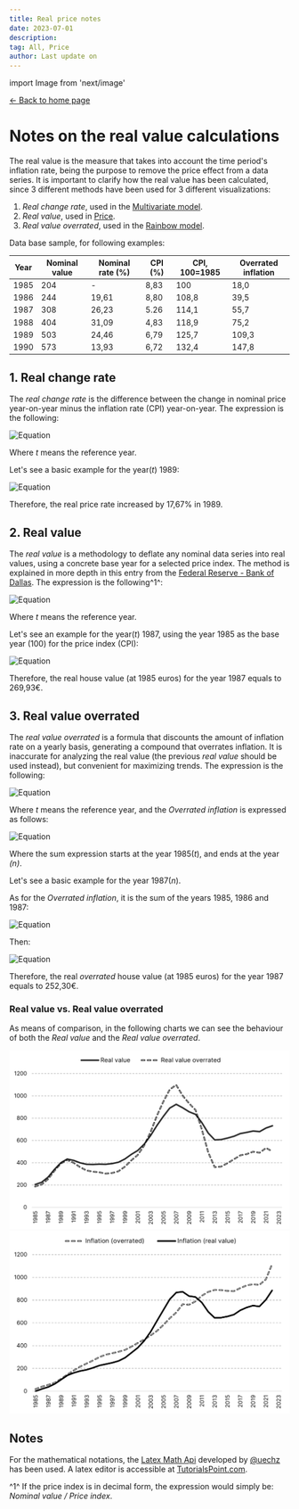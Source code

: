 ```yaml
---
title: Real price notes
date: 2023-07-01
description:
tag: All, Price
author: Last update on
---
```


import Image from 'next/image'

<div class="meta-line"><a class="meta-back" href="/">← Back to home page</a></div>

# Notes on the real value calculations

The real value is the measure that takes into account the time period's inflation rate, being the purpose to remove the price effect from a data series. It is important to clarify how the real value has been calculated, since 3 different methods have been used for 3 different visualizations:

1. _Real change rate_, used in the [Multivariate model](multivariate).
2. _Real value_, used in [Price](price).
3. _Real value overrated_, used in the [Rainbow model](rainbow).

Data base sample, for following examples:

| Year | Nominal value | Nominal rate (%) | CPI (%) | CPI, 100=1985 | Overrated inflation |
| --- | --- | --- | --- | --- | --- |
| 1985 | 204 | - | 8,83 | 100  | 18,0 |
| 1986 | 244 | 19,61 | 8,80 | 108,8 | 39,5 |
| 1987 | 308 | 26,23 | 5.26 | 114,1 | 55,7 |
| 1988 | 404 | 31,09 | 4,83 | 118,9 | 75,2 |
| 1989 | 503 | 24,46 | 6,79 | 125,7 | 109,3 |
| 1990 | 573 | 13,93 | 6,72 | 132,4 | 147,8 |

## 1. Real change rate

The _real change rate_ is the difference between the change in nominal price year-on-year minus the inflation rate (CPI) year-on-year. The expression is the following:

![Equation](https://math.vercel.app/?bgcolor=auto&from=Real\:change\:rate\:_{t}=Nominal\:rate\:_{t}-Inflation\:rate\:_{t})

Where _t_ means the reference year.

Let's see a basic example for the year(_t_) 1989:

![Equation](https://math.vercel.app/?bgcolor=auto&from=Real\:change\:rate\:_{1989}=24,46\:-6,79\:=17,67)

Therefore, the real price rate increased by 17,67% in 1989.

## 2. Real value

The _real value_ is a methodology to deflate any nominal data series into real values, using a concrete base year for a selected price index. The method is explained in more depth in this entry from the [Federal Reserve - Bank of Dallas](https://www.dallasfed.org/research/basics/nominal.aspx). The expression is the following^1^:

![Equation](https://math.vercel.app?from=Real\:value\:_{t}=\frac{Nominal\:value\:_{t}}{Price\:index\:_{t}}\times100)

Where _t_ means the reference year.

Let's see an example for the year(_t_) 1987, using the year 1985 as the base year (100) for the price index (CPI):

![Equation](https://math.vercel.app/?bgcolor=auto&from=Real\:value\:_{1987}=\frac{308}{114,10}\times100=269,93)

Therefore, the real house value (at 1985 euros) for the year 1987 equals to 269,93€.

## 3. Real value overrated

The _real value overrated_ is a formula that discounts the amount of inflation rate on a yearly basis, generating a compound that overrates inflation. It is inaccurate for analyzing the real value (the previous _real value_ should be used instead), but convenient for maximizing trends. The expression is the following:

![Equation](https://math.vercel.app?from=Real\:value\:overrated\:_{t}=Nominal\:value\:_{t}-Overrated\:Inflation\:_{t})

Where _t_ means the reference year, and the _Overrated inflation_ is expressed as follows:

![Equation](https://math.vercel.app/?bgcolor=auto&from=Overrated\:Inflation\:_{t}=\displaystyle\sum\limits_{t=1985}^n\:\frac{Nominal\:value\:_{t}\:\times\:Inflation\:rate\:_{t}}{100})

Where the sum expression starts at the year 1985(_t_), and ends at the year _(n)_.

Let's see a basic example for the year 1987(_n_).

As for the _Overrated inflation_, it is the sum of the years 1985, 1986 and 1987:

![Equation](https://math.vercel.app?from=Overrated\:Inflation\:_{1987}=\frac{204\:\times\:8,83\:}{100}\:+\:\frac{244\:\:\times\:8,80\:}{100}+\frac{308\:\:\times\:5,26\:}{100}=55,70)

Then:

![Equation](https://math.vercel.app?from=Real\:value\:overrated\:_{1987}=308\:-55,70=252,30)

Therefore, the real _overrated_ house value (at 1985 euros) for the year 1987 equals to 252,30€.

### Real value vs. Real value overrated

As means of comparison, in the following charts we can see the behaviour of both the _Real value_ and the _Real value overrated_.

[![Overrated](/images/overrated1.png)](/images/overrated1.png)
[![Overrated](/images/overrated2.png)](/images/overrated2.png)

## Notes

For the mathematical notations, the [Latex Math Api](https://math.vercel.app/home) developed by [@uechz](https://twitter.com/uechz) has been used. A latex editor is accessible at [TutorialsPoint.com](https://www.tutorialspoint.com/latex_equation_editor.htm).

^1^ If the price index is in decimal form, the expression would simply be: _Nominal value / Price index_.
